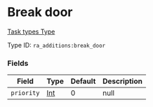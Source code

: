 # Break door
[Task types Type](../task_types_types.md)

Type ID: `ra_additions:break_door`
### Fields
Field | Type | Default | Description
------|------|---------|-------------
`priority` | [Int](../data_types/int.md) | 0 | null
